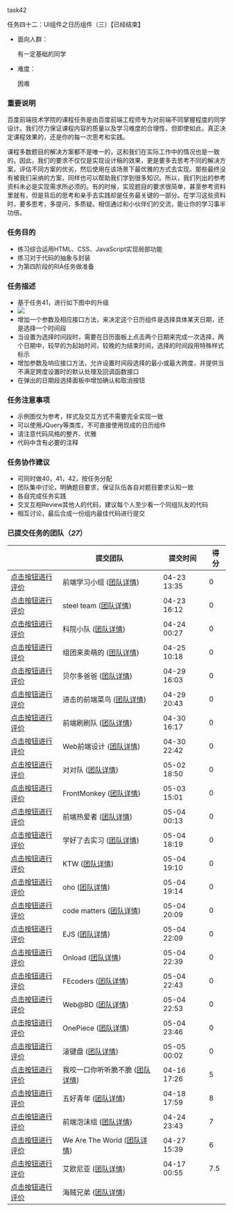 task42

任务四十二：UI组件之日历组件（三）【已经结束】

- 面向人群：

  有一定基础的同学

- 难度：

  困难

### 重要说明

百度前端技术学院的课程任务是由百度前端工程师专为对前端不同掌握程度的同学设计。我们尽力保证课程内容的质量以及学习难度的合理性，但即使如此，真正决定课程效果的，还是你的每一次思考和实践。

课程多数题目的解决方案都不是唯一的，这和我们在实际工作中的情况也是一致的。因此，我们的要求不仅仅是实现设计稿的效果，更是要多去思考不同的解决方案，评估不同方案的优劣，然后使用在该场景下最优雅的方式去实现。那些最终没有被我们采纳的方案，同样也可以帮助我们学到很多知识。所以，我们列出的参考资料未必是实现需求所必须的。有的时候，实现题目的要求很简单，甚至参考资料里就有，但是背后的思考和亲手去实践却是任务最关键的一部分。在学习这些资料时，要多思考，多提问，多质疑。相信通过和小伙伴们的交流，能让你的学习事半功倍。

### 任务目的

- 练习综合运用HTML、CSS、JavaScript实现局部功能
- 练习对于代码的抽象与封装
- 为第四阶段的RIA任务做准备

### 任务描述

- 基于任务41，进行如下图中的升级
- ![](http://7xrp04.com1.z0.glb.clouddn.com/task_3_42_1.jpg)
- 增加一个参数及相应接口方法，来决定这个日历组件是选择具体某天日期，还是选择一个时间段
- 当设置为选择时间段时，需要在日历面板上点击两个日期来完成一次选择，两个日期中，较早的为起始时间，较晚的为结束时间，选择的时间段用特殊样式标示
- 增加参数及响应接口方法，允许设置时间段选择的最小或最大跨度，并提供当不满足跨度设置时的默认处理及回调函数接口
- 在弹出的日期段选择面板中增加确认和取消按钮

### 任务注意事项

- 示例图仅为参考，样式及交互方式不需要完全实现一致
- 可以使用JQuery等类库，不可直接使用现成的日历组件
- 请注意代码风格的整齐、优雅
- 代码中含有必要的注释

### 任务协作建议

- 可同时做40，41，42，按任务分配
- 团队集中讨论，明确题目要求，保证队伍各自对题目要求认知一致
- 各自完成任务实践
- 交叉互相Review其他人的代码，建议每个人至少看一个同组队友的代码
- 相互讨论，最后合成一份组内最佳代码进行提交

### 已提交任务的团队（*27*）

|                                          | 提交团队                                     | 提交时间        | 得分   |
| ---------------------------------------- | ---------------------------------------- | ----------- | ---- |
| [点击按钮进行评价](http://ife.baidu.com/review/detail?workId=10794) | 前端学习小组 ([团队详情](http://ife.baidu.com/group/profile?groupId=1245)) | 04-23 13:35 | 0    |
| [点击按钮进行评价](http://ife.baidu.com/review/detail?workId=10797) | steel team ([团队详情](http://ife.baidu.com/group/profile?groupId=495)) | 04-23 16:12 | 0    |
| [点击按钮进行评价](http://ife.baidu.com/review/detail?workId=10810) | 科院小队 ([团队详情](http://ife.baidu.com/group/profile?groupId=4187)) | 04-24 00:27 | 0    |
| [点击按钮进行评价](http://ife.baidu.com/review/detail?workId=10832) | 组团来卖萌的 ([团队详情](http://ife.baidu.com/group/profile?groupId=137)) | 04-25 10:18 | 0    |
| [点击按钮进行评价](http://ife.baidu.com/review/detail?workId=10896) | 贝尔多爸爸 ([团队详情](http://ife.baidu.com/group/profile?groupId=2926)) | 04-29 16:03 | 0    |
| [点击按钮进行评价](http://ife.baidu.com/review/detail?workId=10900) | 进击的前端菜鸟 ([团队详情](http://ife.baidu.com/group/profile?groupId=211)) | 04-29 20:43 | 0    |
| [点击按钮进行评价](http://ife.baidu.com/review/detail?workId=10913) | 前端刷刷队 ([团队详情](http://ife.baidu.com/group/profile?groupId=2573)) | 04-30 16:17 | 0    |
| [点击按钮进行评价](http://ife.baidu.com/review/detail?workId=10916) | Web前端设计 ([团队详情](http://ife.baidu.com/group/profile?groupId=2021)) | 04-30 22:42 | 0    |
| [点击按钮进行评价](http://ife.baidu.com/review/detail?workId=10949) | 对对队 ([团队详情](http://ife.baidu.com/group/profile?groupId=1836)) | 05-02 18:50 | 0    |
| [点击按钮进行评价](http://ife.baidu.com/review/detail?workId=10969) | FrontMonkey ([团队详情](http://ife.baidu.com/group/profile?groupId=1778)) | 05-03 15:01 | 0    |
| [点击按钮进行评价](http://ife.baidu.com/review/detail?workId=10983) | 前端热爱者 ([团队详情](http://ife.baidu.com/group/profile?groupId=203)) | 05-04 00:13 | 0    |
| [点击按钮进行评价](http://ife.baidu.com/review/detail?workId=11011) | 学好了去实习 ([团队详情](http://ife.baidu.com/group/profile?groupId=1654)) | 05-04 18:19 | 0    |
| [点击按钮进行评价](http://ife.baidu.com/review/detail?workId=11016) | KTW ([团队详情](http://ife.baidu.com/group/profile?groupId=308)) | 05-04 19:10 | 0    |
| [点击按钮进行评价](http://ife.baidu.com/review/detail?workId=11022) | oho ([团队详情](http://ife.baidu.com/group/profile?groupId=1979)) | 05-04 19:14 | 0    |
| [点击按钮进行评价](http://ife.baidu.com/review/detail?workId=11027) | code matters ([团队详情](http://ife.baidu.com/group/profile?groupId=2038)) | 05-04 20:09 | 0    |
| [点击按钮进行评价](http://ife.baidu.com/review/detail?workId=11041) | EJS ([团队详情](http://ife.baidu.com/group/profile?groupId=334)) | 05-04 22:09 | 0    |
| [点击按钮进行评价](http://ife.baidu.com/review/detail?workId=11055) | Onload ([团队详情](http://ife.baidu.com/group/profile?groupId=582)) | 05-04 22:39 | 0    |
| [点击按钮进行评价](http://ife.baidu.com/review/detail?workId=11059) | FEcoders ([团队详情](http://ife.baidu.com/group/profile?groupId=421)) | 05-04 22:43 | 0    |
| [点击按钮进行评价](http://ife.baidu.com/review/detail?workId=11070) | Web@BD ([团队详情](http://ife.baidu.com/group/profile?groupId=483)) | 05-04 22:53 | 0    |
| [点击按钮进行评价](http://ife.baidu.com/review/detail?workId=11092) | OnePiece ([团队详情](http://ife.baidu.com/group/profile?groupId=1625)) | 05-04 23:46 | 0    |
| [点击按钮进行评价](http://ife.baidu.com/review/detail?workId=11103) | 滚键盘 ([团队详情](http://ife.baidu.com/group/profile?groupId=323)) | 05-05 00:02 | 0    |
| [点击按钮进行评价](http://ife.baidu.com/review/detail?workId=9357) | 我咬一口你听听脆不脆 ([团队详情](http://ife.baidu.com/group/profile?groupId=3105)) | 04-16 17:26 | 5    |
| [点击按钮进行评价](http://ife.baidu.com/review/detail?workId=9551) | 五好青年 ([团队详情](http://ife.baidu.com/group/profile?groupId=2773)) | 04-18 17:59 | 8    |
| [点击按钮进行评价](http://ife.baidu.com/review/detail?workId=10827) | 前端泡沫组 ([团队详情](http://ife.baidu.com/group/profile?groupId=524)) | 04-24 23:43 | 7    |
| [点击按钮进行评价](http://ife.baidu.com/review/detail?workId=10863) | We Are The World ([团队详情](http://ife.baidu.com/group/profile?groupId=202)) | 04-27 15:39 | 6    |
| [点击按钮进行评价](http://ife.baidu.com/review/detail?workId=9400) | 艾欧尼亚 ([团队详情](http://ife.baidu.com/group/profile?groupId=198)) | 04-17 00:55 | 7.5  |
| [点击按钮进行评价](http://ife.baidu.com/review/detail?workId=10869) | 海贼兄弟 ([团队详情](http://ife.baidu.com/group/profile?groupId=4060)) |             |      |

